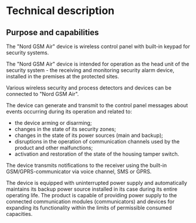 # Technical description

## Purpose and capabilities

The "Nord GSM Air" device is wireless control panel with built-in keypad for security systems.

The "Nord GSM Air" device is intended for operation as the head unit of the security system - the receiving and monitoring security alarm device, installed in the premises at the protected sites.

Various wireless security and process detectors and devices can be connected to "Nord GSM Air".

The device can generate and transmit to the control panel messages about events occurring during its operation and related to:

* the device arming or disarming;
* changes in the state of its security zones;
* changes in the state of its power sources (main and backup);
* disruptions in the operation of communication channels used by the product and other malfunctions;
* activation and restoration of the state of the housing tamper switch.

The device transmits notifications to the receiver using the built-in GSM/GPRS-communicator via voice channel, SMS or GPRS.

The device is equipped with uninterrupted power supply and automatically maintains its backup power source installed in its case during its entire operating life. The product is capable of providing power supply to the connected communication modules (communicators) and devices for expanding its functionality within the limits of permissible consumed capacities.
